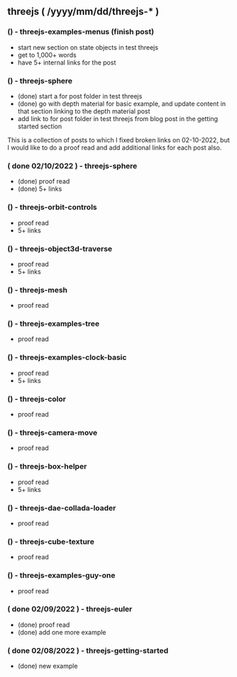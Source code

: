 <!--###### ########## ########## #######-->
## threejs ( /yyyy/mm/dd/threejs-* )
<!--###### ########## ########## #######-->

<!-- Not Finished -->

### () - threejs-examples-menus (finish post)
* start new section on state objects in test threejs
* get to 1,000+ words
* have 5+ internal links for the post

### () - threejs-sphere
* (done) start a for post folder in test threejs
* (done) go with depth material for basic example, and update content in that section linking to the depth material post
* add link to for post folder in test threejs from blog post in the getting started section

<!-- Fixed Links -->

This is a collection of posts to which I fixed broken links on 02-10-2022, but I would like to do a proof read and add additional links for each post also.

### ( done 02/10/2022 ) - threejs-sphere
* (done) proof read
* (done) 5+ links

### () - threejs-orbit-controls
* proof read
* 5+ links

### () - threejs-object3d-traverse
* proof read
* 5+ links

### () - threejs-mesh
* proof read

### () - threejs-examples-tree
* proof read

### () - threejs-examples-clock-basic
* proof read
* 5+ links

### () - threejs-color
* proof read

### () - threejs-camera-move
* proof read

### () - threejs-box-helper
* proof read
* 5+ links


<!-- OLD -->

### () - threejs-dae-collada-loader
* proof read

### () - threejs-cube-texture
* proof read

### () - threejs-examples-guy-one
* proof read

### ( done 02/09/2022 ) - threejs-euler
* (done) proof read
* (done) add one more example

### ( done 02/08/2022 ) - threejs-getting-started
* (done) new example
